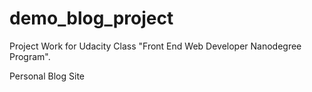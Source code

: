 # demo_blog_project
Project Work for Udacity Class "Front End Web Developer Nanodegree Program".

Personal Blog Site

